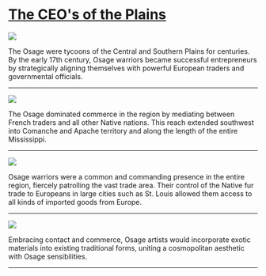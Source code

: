 # [The CEO's of the Plains](http://artsmia.github.io/griot/#/stories/1995)

![](http://cdn.dx.artsmia.org/thumbs/tn_2014_TDX_MIAArtStories_231.jpg)

The Osage were tycoons of the Central and Southern Plains for centuries. By the early 17th century, Osage warriors became successful entrepreneurs by strategically aligning themselves with powerful European traders and governmental officials. 

---

![](http://cdn.dx.artsmia.org/thumbs/tn_2014_TDX_MIAArtStories_250.jpg)

The Osage dominated commerce in the region by mediating between French traders and all other Native nations. This reach extended southwest into Comanche and Apache territory and along the length of the entire Mississippi.

---

![](http://cdn.dx.artsmia.org/thumbs/tn_2014_TDX_MIAArtStories_239.jpg)

Osage warriors were a common and commanding presence in the entire region, fiercely patrolling the vast trade area. Their control of the Native fur trade to Europeans in large cities such as St. Louis allowed them access to all kinds of imported goods from Europe.

---

![](http://cdn.dx.artsmia.org/thumbs/tn_mia_6000030.jpg)

Embracing contact and commerce, Osage artists would incorporate exotic materials into existing traditional forms, uniting a cosmopolitan aesthetic with Osage sensibilities.

---
